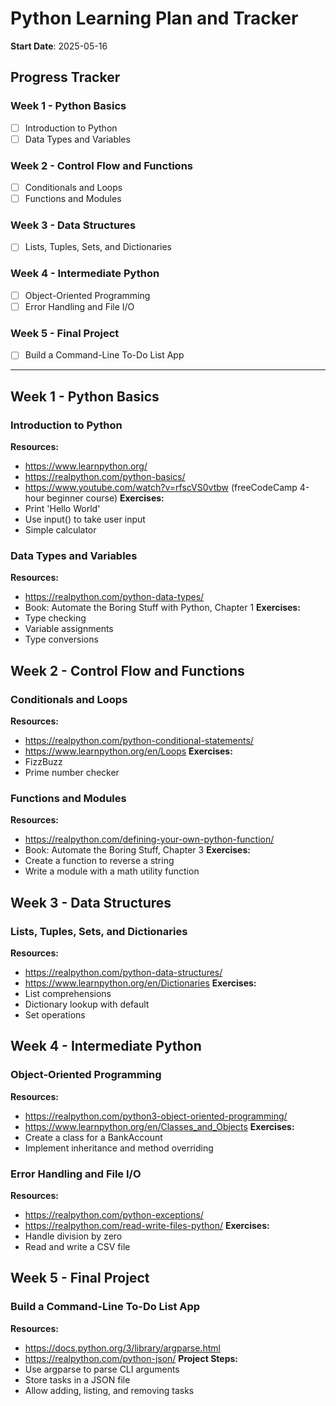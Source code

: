 # Python Learning Plan and Tracker

**Start Date**: 2025-05-16

## Progress Tracker

### Week 1 - Python Basics
- [ ] Introduction to Python
- [ ] Data Types and Variables
### Week 2 - Control Flow and Functions
- [ ] Conditionals and Loops
- [ ] Functions and Modules
### Week 3 - Data Structures
- [ ] Lists, Tuples, Sets, and Dictionaries
### Week 4 - Intermediate Python
- [ ] Object-Oriented Programming
- [ ] Error Handling and File I/O
### Week 5 - Final Project
- [ ] Build a Command-Line To-Do List App

---

## Week 1 - Python Basics
### Introduction to Python
**Resources:**
- https://www.learnpython.org/
- https://realpython.com/python-basics/
- https://www.youtube.com/watch?v=rfscVS0vtbw (freeCodeCamp 4-hour beginner course)
**Exercises:**
- Print 'Hello World'
- Use input() to take user input
- Simple calculator

### Data Types and Variables
**Resources:**
- https://realpython.com/python-data-types/
- Book: Automate the Boring Stuff with Python, Chapter 1
**Exercises:**
- Type checking
- Variable assignments
- Type conversions

## Week 2 - Control Flow and Functions
### Conditionals and Loops
**Resources:**
- https://realpython.com/python-conditional-statements/
- https://www.learnpython.org/en/Loops
**Exercises:**
- FizzBuzz
- Prime number checker

### Functions and Modules
**Resources:**
- https://realpython.com/defining-your-own-python-function/
- Book: Automate the Boring Stuff, Chapter 3
**Exercises:**
- Create a function to reverse a string
- Write a module with a math utility function

## Week 3 - Data Structures
### Lists, Tuples, Sets, and Dictionaries
**Resources:**
- https://realpython.com/python-data-structures/
- https://www.learnpython.org/en/Dictionaries
**Exercises:**
- List comprehensions
- Dictionary lookup with default
- Set operations

## Week 4 - Intermediate Python
### Object-Oriented Programming
**Resources:**
- https://realpython.com/python3-object-oriented-programming/
- https://www.learnpython.org/en/Classes_and_Objects
**Exercises:**
- Create a class for a BankAccount
- Implement inheritance and method overriding

### Error Handling and File I/O
**Resources:**
- https://realpython.com/python-exceptions/
- https://realpython.com/read-write-files-python/
**Exercises:**
- Handle division by zero
- Read and write a CSV file

## Week 5 - Final Project
### Build a Command-Line To-Do List App
**Resources:**
- https://docs.python.org/3/library/argparse.html
- https://realpython.com/python-json/
**Project Steps:**
- Use argparse to parse CLI arguments
- Store tasks in a JSON file
- Allow adding, listing, and removing tasks
